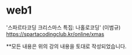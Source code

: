 # web1


'스파르타코딩 크리스마스 특집: 나홀로코딩' (이범규)
https://spartacodingclub.kr/online/xmas


**모든 내용은 위의 강의 내용을 토대로 작성되었습니다.

